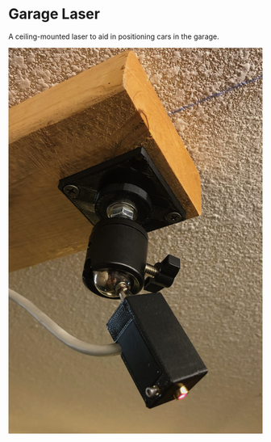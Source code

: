 # Garage Laser
A ceiling-mounted laser to aid in positioning cars in the garage.

![](/img/finished.png)
